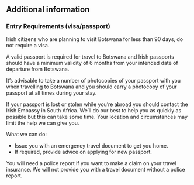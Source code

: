 ## Additional information

### **Entry Requirements (visa/passport)**

Irish citizens who are planning to visit Botswana for less than 90 days, do not require a visa.

A valid passport is required for travel to Botswana and Irish passports should have a minimum validity of 6 months from your intended date of departure from Botswana.

It’s advisable to take a number of photocopies of your passport with you when travelling to Botswana and you should carry a photocopy of your passport at all times during your stay.

If your passport is lost or stolen while you’re abroad you should contact the Irish Embassy in South Africa. We’ll do our best to help you as quickly as possible but this can take some time. Your location and circumstances may limit the help we can give you.

What we can do:

* Issue you with an emergency travel document to get you home.
* If required, provide advice on applying for new passport.

You will need a police report if you want to make a claim on your travel insurance. We will not provide you with a travel document without a police report.